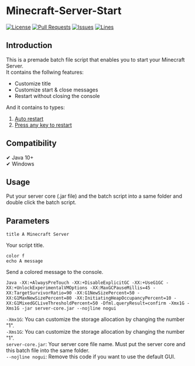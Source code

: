# Minecraft-Server-Start
[![License](https://img.shields.io/badge/license-MIT-brightgreen?style=flat-square)](LICENSE) [![Pull Requests](https://img.shields.io/github/issues-pr-closed/katorlys/Minecraft-Server-Start?style=flat-square)](https://github.com/katorlys/Minecraft-Server-Start/pulls) [![Issues](https://img.shields.io/github/issues-closed/katorlys/Minecraft-Server-Start?style=flat-square)](https://github.com/katorlys/Minecraft-Server-Start/issues) [![Lines](https://img.shields.io/tokei/lines/github/katorlys/Minecraft-Server-Start?style=flat-square)](https://github.com/katorlys/Minecraft-Server-Start)

## Introduction
This is a premade batch file script that enables you to start your Minecraft Server.  
It contains the follwing features:
- Customize title
- Customize start & close messages
- Restart without closing the console

And it contains to types:
1. [Auto restart](Start-auto_restart.bat)
2. [Press any key to restart](Start-press_restart.bat)

## Compatibility
✔ Java 10+  
✔ Windows

## Usage
Put your server core (.jar file) and the batch script into a same folder and double click the batch script.

## Parameters
```batch
title A Minecraft Server
```
Your script title.  

```batch
color f
echo A message
```
Send a colored message to the console.  

```batch
Java -XX:+AlwaysPreTouch -XX:+DisableExplicitGC -XX:+UseG1GC -XX:+UnlockExperimentalVMOptions -XX:MaxGCPauseMillis=45 -XX:TargetSurvivorRatio=90 -XX:G1NewSizePercent=50 -XX:G1MaxNewSizePercent=80 -XX:InitiatingHeapOccupancyPercent=10 -XX:G1MixedGCLiveThresholdPercent=50 -Dfml.queryResult=confirm -Xmx1G -Xms1G -jar server-core.jar --nojline nogui
```
`-Xmx1G`: You can customize the storage allocation by changing the number "1".  
`-Xms1G`: You can customize the storage allocation by changing the number "1".  
`server-core.jar`: Your server core file name. Must put the server core and this batch file into the same folder.  
`--nojline nogui`: Remove this code if you want to use the default GUI.